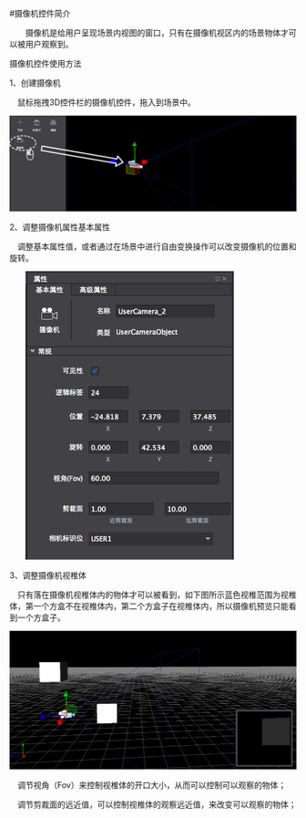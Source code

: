 #摄像机控件简介

&emsp;&emsp;摄像机是给用户呈现场景内视图的窗口，只有在摄像机视区内的场景物体才可以被用户观察到。

摄像机控件使用方法

1、创建摄像机

&emsp;鼠标拖拽3D控件栏的摄像机控件，拖入到场景中。

![image](res/image0001.png)
 
2、调整摄像机属性基本属性

&emsp;调整基本属性值，或者通过在场景中进行自由变换操作可以改变摄像机的位置和旋转。

&emsp;&emsp;![image](res/image0002.png)
 
3、调整摄像机视椎体

&emsp;只有落在摄像机视椎体内的物体才可以被看到，如下图所示蓝色视椎范围为视椎体，第一个方盒不在视椎体内，第二个方盒子在视椎体内，所以摄像机预览只能看到一个方盒子。

![image](res/image0003.png)

&emsp;调节视角（Fov）来控制视椎体的开口大小，从而可以控制可以观察的物体；

&emsp;调节剪裁面的远近值，可以控制视椎体的观察远近值，来改变可以观察的物体；


